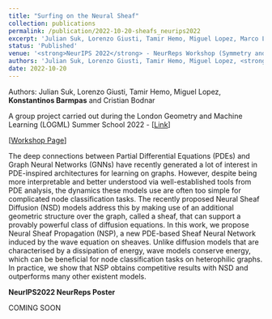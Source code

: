 ```yaml
---
title: "Surfing on the Neural Sheaf"
collection: publications
permalink: /publication/2022-10-20-sheafs_neurips2022
excerpt: 'Julian Suk, Lorenzo Giusti, Tamir Hemo, Miguel Lopez, Marco La Vecchia, <strong>Konstantinos Barmpas</strong>, Cristian Bodnar - [[Paper]()] [[Poster]()]'
status: 'Published'
venue: '<strong>NeurIPS 2022</strong> - NeurReps Workshop (Symmetry and Geometry in Neural Representations)' 
authors: 'Julian Suk, Lorenzo Giusti, Tamir Hemo, Miguel Lopez, <strong>Konstantinos Barmpas</strong>, Cristian Bodnar'
date: 2022-10-20
---
```


Authors: Julian Suk, Lorenzo Giusti, Tamir Hemo, Miguel Lopez, <strong>Konstantinos Barmpas</strong> and Cristian Bodnar

A group project carried out during the London Geometry and Machine Learning (LOGML) Summer School 2022 - [[Link](https://www.logml.ai/home-2022)] 

[[Workshop Page](https://www.neurreps.org)] 

The deep connections between Partial Differential Equations (PDEs) and Graph Neural Networks (GNNs) have recently generated a lot of interest in PDE-inspired architectures for learning on graphs. However, despite being more interpretable and better understood via well-established tools from PDE analysis, the dynamics these models use are often too simple for complicated node classification tasks. The recently proposed Neural Sheaf Diffusion (NSD) models address this by making use of an additional geometric structure over the graph, called a sheaf, that can support a provably powerful class of diffusion equations. In this work, we propose Neural Sheaf Propagation (NSP), a new PDE-based Sheaf Neural Network induced by the wave equation on sheaves. Unlike diffusion models that are characterised by a dissipation of energy, wave models conserve energy, which can be beneficial for node classification tasks on heterophilic graphs. In practice, we show that NSP obtains competitive results with NSD and outperforms many other existent models. 

**NeurIPS2022 NeurReps Poster**

COMING SOON

